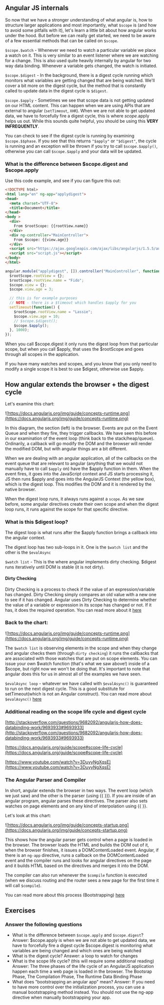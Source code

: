 ## Angular JS internals

So now that we have a stronger understanding of what angular is, how to structure larger applications and most importantly, what `$scope` is (and how to avoid some pitfalls with it), let's learn a little bit about how angular works under the hood. But before we can really get started, we need to be aware of a few essential methods that can be called on `$scope`.

`$scope.$watch` - Whenever we need to watch a particular variable we place a watch on it. This is very similar to an event listener where we are watching for a change. This is also used quite heavily internally by angular for two way data binding. Whenever a variable gets changed, the watch is initiated.

`$scope.$digest` - In the background, there is a digest cycle running which monitors what variables are getting changed that are being watched. We'll cover a bit more on the digest cycle, but the method that is constantly called to update data in the digest cycle is `$digest`.

`$scope.$apply` - Sometimes we see that scope data is not getting updated on our HTML content. This can happen when we are using APIs that are external to angular (`setTimeout`, `XHR`). When we are not able to get updated data, we have to forcefully fire a digest cycle, this is where $scope.$apply helps us out. While this sounds quite helpful, you should be using this **VERY INFREQUENTLY**.

You can check to see if the digest cycle is running by examining `$scope.$$phase`. If you see that this returns `"$apply"` or `"$digest"`, the cycle is running and an exception will be thrown if you try to call `$scope.$apply()`, otherwise you can call `$scope.$apply` and your data will be updated.

### What is the difference between $scope.digest and $scope.apply

Use this code example, and see if you can figure this out:

```html
<!DOCTYPE html>
<html lang="en" ng-app="applydigest">
<head>
  <meta charset="UTF-8">
  <title>Document</title>
</head>
<body >
  <div>
    From $rootScope: {{rootView.name}}
  </div>
  <div ng-controller="MainController">
    From $scope: {{view.age}}
  </div>
  <script src="https://ajax.googleapis.com/ajax/libs/angularjs/1.5.5/angular.js"></script>
  <script src="script.js"></script>
</body>
</html>
```

```js
angular.module("applydigest", []).controller("MainController", function($rootScope, $scope) {
  $rootScope.rootView = {};
  $rootScope.rootView.name = "Fido";
  $scope.view = {};
  $scope.view.age = 3;

  // this is for example purposes
  // NOTE - there is a $timeout which handles $apply for you
  setTimeout(function() {
    $rootScope.rootView.name = "Lassie";
    $scope.view.age = 10;
    // $scope.$digest();
    $scope.$apply();
  }, 1000);
});
```

When you call $scope.digest it only runs the digest loop from that particular scope, but when you call $apply, that uses the $rootScope and goes through all scopes in the application.

If you have many watches and scopes, and you know that you only need to modify a single scope it is best to use $digest, otherwise use $apply.

## How angular extends the browser + the digest cycle

Let's examine this chart:

![https://docs.angularjs.org/img/guide/concepts-runtime.png](https://docs.angularjs.org/img/guide/concepts-runtime.png)

In this diagram, the section (left) is the browser. Events are put on the Event Queue and when they fire, they trigger callbacks. We have seen this before in our examination of the event loop (think back to the stack/heap/queue). Ordinarily, a callback will go modify the DOM and the browser will render the modified DOM, but with angular things are a bit different.

When we are dealing with an angular application, all of the callbacks on the event queue that are relevant to angular (anything that we would not manually have to call `$apply` on) have the $apply function in them. When the event fires, it goes into the JavaScript context and JS starts processing it, JS then runs $apply and goes into the AngularJS Context (the yellow box), which is the digest loop. This modifies the DOM and it is rendered by the native browser.

When the digest loop runs, it always runs against a `scope`. As we saw before, some angular directives create their own scope and when the digest loop runs, it runs against the scope for that specific directive.

### What is this $digest loop?

The digest loop is what runs after the $apply function brings a callback into the angular context.

The digest loop has two sub-loops in it. One is the `$watch list` and the other is the `$evalAsync`

`$watch list` - This is the where angular implements dirty checking. $digest runs iteratively until DOM is stable (it is not dirty).

#### Dirty Checking

Dirty Checking is a process to check if the value of an expression/variable has changed. Dirty Checking simply compares an old value with a new one to see if it has changed. Angular uses Dirty Checking to determine whether the value of a variable or expression in its scope has changed or not. If it has, it does the required operation. You can read more about it [here](http://stackoverflow.com/questions/24698620/dirty-checking-on-angular)

### Back to the chart:

![https://docs.angularjs.org/img/guide/concepts-runtime.png](https://docs.angularjs.org/img/guide/concepts-runtime.png)

The `$watch list` is observing elements in the scope and when they change and angular checks them (through `dirty checking`) it runs the callbacks that are associated with those watches that are put on scope elements. You can issue your own $watch function (that's what we saw above!) inside of a $scope, but right now we won't be doing that. It's important to note that angular does this for us in almost all of the examples we have seen.

`$evalAsync loop` - whatever we have called with `$evalAsync()` is guaranteed to run on the next digest cycle. This is a good substitute for setTimeout(which is not an Angular construct). You can read more about `$evalAsync()` [here](https://docs.angularjs.org/api/ng/type/$rootScope.Scope#$evalAsync)

### Additional reading on the scope life cycle and digest cycle

[http://stackoverflow.com/questions/9682092/angularjs-how-does-databinding-work/9693933#9693933](http://stackoverflow.com/questions/9682092/angularjs-how-does-databinding-work/9693933#9693933)

[https://docs.angularjs.org/guide/scope#scope-life-cycle](https://docs.angularjs.org/guide/scope#scope-life-cycle)

[https://www.youtube.com/watch?v=3DuyyNgXqsE](https://www.youtube.com/watch?v=3DuyyNgXqsE)

### The Angular Parser and Compiler

In short, angular extends the browser in two ways. The event loop (which we just saw) and the other is the parser (using {{ }}). If you are inside of an angular program, angular parses these directives. The parser also sets watches on page elements and on any kind of interpolation using {{ }}.

Let's look at this chart:

![https://docs.angularjs.org/img/guide/concepts-startup.png](https://docs.angularjs.org/img/guide/concepts-startup.png)

This shows how the angular parser gets control when a page is loaded in the browser. The browser loads the HTML and builds the DOM out of it, when the browser finishes, it issues a DOMContentLoaded event. Angular, if there is an `ng-app` directive, runs a callback on the DOMContentLoaded event and the compiler runs and looks for angular directives on the page and it builds HTML based on the directives and merges it into the DOM.

The compiler can also run whenever the `$compile` function is executed (when we discuss routing and the router sees a new page for the first time it will call `$compile`).

You can read more about this process (Bootstrapping) [here](https://docs.angularjs.org/guide/bootstrap)

## Exercises

### Answer the following questions

- What is the difference between `$scope.apply` and `$scope.digest`?
Answer: $scope.apply is when we are not able to get updated data, we have to forcefully fire a digest cycle
        $scope.digest is monitoring what variables are being changed and which ones are being watched
- What is the digest cycle?
Answer:  a loop to watch for changes
- What is the scope life cycle? (this will require some additional reading)
Answer: The three phases of the life cycle of an AngularJS application happen each time a web page is loaded in the browser. The Bootsrap Phase, The Compilation Phase, The Runtime Data Binding Phase
- What does "bootstrapping an angular app" mean?
Answer: If you need to have more control over the initialization process, you can use a manual bootstrapping method instead. You should not use the ng-app directive when manually bootstrapping your app.
